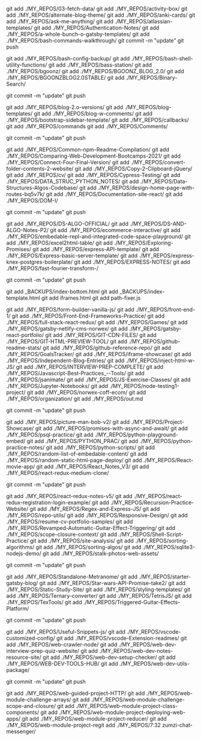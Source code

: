 git add ./MY_REPOS/03-fetch-data/
git add ./MY_REPOS/activity-box/
git add ./MY_REPOS/alternate-blog-theme/
git add ./MY_REPOS/anki-cards/
git add ./MY_REPOS/ask-me-anything/
git add ./MY_REPOS/atlassian-templates/
git add ./MY_REPOS/Authentication-Notes/
git add ./MY_REPOS/a-whole-bunch-o-gatsby-templates/
git add ./MY_REPOS/bash-commands-walkthrough/
git commit -m "update"
git push 



git add ./MY_REPOS/bash-config-backup/
git add ./MY_REPOS/bash-shell-utility-functions/
git add ./MY_REPOS/bass-station/
git add ./MY_REPOS/bgoonz/
git add ./MY_REPOS/BGOONZ_BLOG_2.0/
git add ./MY_REPOS/BGOONZBLOG2.0STABLE/
git add ./MY_REPOS/Binary-Search/


git commit -m "update"
git push 




git add ./MY_REPOS/blog-2.o-versions/
git add ./MY_REPOS/blog-templates/
git add ./MY_REPOS/blog-w-comments/
git add ./MY_REPOS/bootstrap-sidebar-template/
git add ./MY_REPOS/callbacks/
git add ./MY_REPOS/commands
git add ./MY_REPOS/Comments/


git commit -m "update"
git push 



git add ./MY_REPOS/Common-npm-Readme-Compilation/
git add ./MY_REPOS/Comparing-Web-Development-Bootcamps-2021/
git add ./MY_REPOS/Connect-Four-Final-Version/
git add ./MY_REPOS/convert-folder-contents-2-website/
git add ./MY_REPOS/Copy-2-Clipboard-jQuery/
git add ./MY_REPOS/cv/
git add ./MY_REPOS/Cypress-Testing/
git add ./MY_REPOS/DATA_STRUC_PYTHON_NOTES/
git add ./MY_REPOS/Data-Structures-Algos-Codebase/
git add ./MY_REPOS/design-home-page-with-routes-bq5v7k/
git add ./MY_REPOS/Documentation-site-react/
git add ./MY_REPOS/DOM-I/

git commit -m "update"
git push 



git add ./MY_REPOS/DS-ALGO-OFFICIAL/
git add ./MY_REPOS/DS-AND-ALGO-Notes-P2/
git add ./MY_REPOS/ecommerce-interactive/
git add ./MY_REPOS/embedable-repl-and-integrated-code-space-playground/
git add ./MY_REPOS/excel2html-table/
git add ./MY_REPOS/Exploring-Promises/
git add ./MY_REPOS/express-API-template/
git add ./MY_REPOS/Express-basic-server-template/
git add ./MY_REPOS/express-knex-postgres-boilerplate/
git add ./MY_REPOS/EXPRESS-NOTES/
git add ./MY_REPOS/fast-fourier-transform-/

git commit -m "update"
git push 

   git add      _BACKUPS/index-bottom.html
 git add        _BACKUPS/index-template.html
    git add     iframes.html
    git add     path-fixer.js


git add ./MY_REPOS/form-builder-vanilla-js/
git add ./MY_REPOS/front-end-1/
git add ./MY_REPOS/Front-End-Frameworks-Practice/
git add ./MY_REPOS/full-stack-react-redux/
git add ./MY_REPOS/Games/
git add ./MY_REPOS/gatsby-netlify-cms-norwex/
git add ./MY_REPOS/gatsby-react-portfolio/
git add ./MY_REPOS/GIT-CDN-FILES/
git add ./MY_REPOS/GIT-HTML-PREVIEW-TOOL/
git add ./MY_REPOS/github-readme-stats/
git add ./MY_REPOS/github-reference-repo/
git add ./MY_REPOS/GoalsTracker/
git add ./MY_REPOS/iframe-showcase/
git add ./MY_REPOS/Independent-Blog-Entries/
git add ./MY_REPOS/inject-html-w-JS/
git add ./MY_REPOS/INTERVIEW-PREP-COMPLETE/
git add ./MY_REPOS/Javascript-Best-Practices_--Tools/
git add ./MY_REPOS/jsanimate/
git add ./MY_REPOS/JS-Exercise-Classes/
git add ./MY_REPOS/Jupyter-Notebooks/
git add ./MY_REPOS/node-testing1-project/
git add ./MY_REPOS/norwex-coff-ecom/
git add ./MY_REPOS/organization/
git add ./MY_REPOS/out.md

git commit -m "update"
git push 



git add ./MY_REPOS/picture-man-bob-v2/
git add ./MY_REPOS/Project-Showcase/
git add ./MY_REPOS/promises-with-async-and-await/
git add ./MY_REPOS/psql-practice/
git add ./MY_REPOS/python-playground-embed/
git add ./MY_REPOS/PYTHON_PRAC/
git add ./MY_REPOS/python-practice-notes/
git add ./MY_REPOS/python-scripts/
git add ./MY_REPOS/random-list-of-embedable-content/
git add ./MY_REPOS/random-static-html-page-deploy/
git add ./MY_REPOS/React-movie-app/
git add ./MY_REPOS/React_Notes_V3/
git add ./MY_REPOS/react-redux-medium-clone/

git commit -m "update"
git push 



git add ./MY_REPOS/react-redux-notes-v5/
git add ./MY_REPOS/react-redux-registration-login-example/
git add ./MY_REPOS/Recursion-Practice-Website/
git add ./MY_REPOS/Regex-and-Express-JS/
git add ./MY_REPOS/repo-utils/
git add ./MY_REPOS/Responsive-Design/
git add ./MY_REPOS/resume-cv-portfolio-samples/
git add ./MY_REPOS/Revamped-Automatic-Guitar-Effect-Triggering/
git add ./MY_REPOS/scope-closure-context/
git add ./MY_REPOS/Shell-Script-Practice/
git add ./MY_REPOS/site-analysis/
git add ./MY_REPOS/sorting-algorithms/
git add ./MY_REPOS/sorting-algos/
git add ./MY_REPOS/sqlite3-nodejs-demo/
git add ./MY_REPOS/stalk-photos-web-assets/

git commit -m "update"
git push 



git add ./MY_REPOS/Standalone-Metranome/
git add ./MY_REPOS/starter-gatsby-blog/
git add ./MY_REPOS/Star-wars-API-Promise-take2/
git add ./MY_REPOS/Static-Study-Site/
git add ./MY_REPOS/styling-templates/
git add ./MY_REPOS/Ternary-converter/
git add ./MY_REPOS/TetrisJS/
git add ./MY_REPOS/TexTools/
git add ./MY_REPOS/Triggered-Guitar-Effects-Platform/

git commit -m "update"
git push 



git add ./MY_REPOS/Useful-Snippets-js/
git add ./MY_REPOS/vscode-customized-config/
git add ./MY_REPOS/vscode-Extension-readmes/
git add ./MY_REPOS/web-crawler-node/
git add ./MY_REPOS/web-dev-interview-prep-quiz-website/
git add ./MY_REPOS/web-dev-notes-resource-site/
git add ./MY_REPOS/web-dev-setup-checker/
git add ./MY_REPOS/WEB-DEV-TOOLS-HUB/
git add ./MY_REPOS/web-dev-utils-package/

git commit -m "update"
git push 



git add ./MY_REPOS/web-guided-project-HTTP/
git add ./MY_REPOS/web-module-challenge-arrays/
git add ./MY_REPOS/web-module-challenge-scope-and-closure/
git add ./MY_REPOS/web-module-project-class-components/
git add ./MY_REPOS/web-module-project-deploying-web-apps/
git add ./MY_REPOS/web-module-project-reducer/
git add ./MY_REPOS/web-module-project-regit add ./MY_REPOS/7:32 zumzi-chat-messenger/
